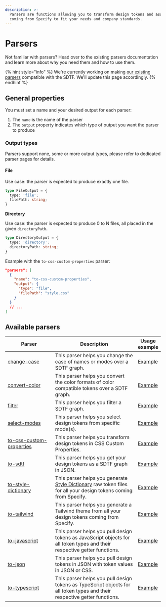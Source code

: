 ```yaml
---
description: >-
  Parsers are functions allowing you to transform design tokens and assets
  coming from Specify to fit your needs and company standards.
---
```


# Parsers

Not familiar with parsers? Head over to the existing parsers documentation and learn more about why you need them and how to use them.

{% hint style="info" %}
We're currently working on making [our existing parsers](../../concepts/parsers.md#all-parsers-available) compatible with the SDTF. We'll update this page accordingly.
{% endhint %}

## General properties

You must set a name and your desired output for each parser:

1. The `name` is the name of the parser
2. The `output` property indicates which type of output you want the parser to produce

### Output types

Parsers support none, some or more output types, please refer to dedicated parser pages for details.

#### File

Use case: the parser is expected to produce exactly one file.

```typescript
type FileOutput = {
  type: 'file';
  filePath: string;
}
```

**Directory**

Use case: the parser is expected to produce 0 to N files, all placed in the given `directoryPath`.

```typescript
type DirectoryOutput = {
  type: 'directory';
  directoryPath: string;
}
```

Example with the `to-css-custom-properties` parser:

```json
"parsers": [
  {
    "name": "to-css-custom-properties",
    "output": {
      "type": "file",
      "filePath": "style.css"
    }
  }
  // ...
]
```

## Available parsers



<table data-full-width="true"><thead><tr><th width="264">Parser</th><th width="586.3333333333334">Description</th><th>Usage example</th></tr></thead><tbody><tr><td><a href="change-case.md">change-case</a></td><td>This parser helps you change the case of names or modes over a SDTF graph.</td><td><a href="change-case.md#basic-usage">Example</a></td></tr><tr><td><a href="convert-color.md">convert-color</a></td><td>This parser helps you convert the color formats of color compatible tokens over a SDTF graph.</td><td><a href="convert-color.md#basic-usage">Example</a></td></tr><tr><td><a href="filter.md">filter</a></td><td>This parser helps you filter a SDTF graph.</td><td><a href="filter.md#basic-usage-select-all-tokens-from-a-group-in-a-collection">Example</a></td></tr><tr><td><a href="select-modes.md">select-modes</a></td><td>This parser helps you select design tokens from specific mode(s).</td><td><a href="select-modes.md#basic-usage-select-all-tokens-from-a-mode-named-light">Example</a></td></tr><tr><td><a href="to-css-custom-properties.md">to-css-custom-properties</a></td><td>This parser helps you transform design tokens in CSS Custom Properties.</td><td><a href="to-css-custom-properties.md#basic-usage">Example</a></td></tr><tr><td><a href="to-sdtf.md">to-sdtf</a></td><td>This parser helps you get your design tokens as a SDTF graph in JSON.</td><td><a href="to-sdtf.md#basic-usage">Example</a></td></tr><tr><td><a href="to-style-dictionary.md">to-style-dictionary</a></td><td>This parser helps you generate <a href="https://amzn.github.io/style-dictionary/#/">Style Dictionary</a> raw token files for all your design tokens coming from Specify.</td><td><a href="to-style-dictionary.md#basic-usage">Example</a></td></tr><tr><td><a href="to-tailwind.md">to-tailwind</a></td><td>This parser helps you generate a Tailwind theme from all your design tokens coming from Specify.</td><td><a href="to-tailwind.md#basic-usage">Example</a></td></tr><tr><td><a href="to-javascript.md">to-javascript</a></td><td>This parser helps you pull design tokens as JavaScript objects for all token types and their respective getter functions.</td><td><a href="to-javascript.md#basic-usage">Example</a></td></tr><tr><td><a href="to-json.md">to-json</a></td><td>This parser helps you pull design tokens in JSON with token values in JSON or CSS.</td><td><a href="to-json.md#basic-usage-json-token-values">Example</a></td></tr><tr><td><a href="to-typescript.md">to-typescript</a></td><td>This parser helps you pull design tokens as TypeScript objects for all token types and their respective getter functions.</td><td><a href="to-typescript.md#basic-usage">Example</a></td></tr></tbody></table>
